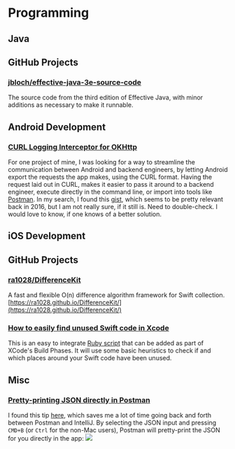 # Programming
## Java
## GitHub Projects
### [jbloch/effective-java-3e-source-code](https://github.com/jbloch/effective-java-3e-source-code)
The source code from the third edition of Effective Java, with minor additions as necessary to make it runnable.

## Android Development
### [CURL Logging Interceptor for OKHttp](https://gist.github.com/jgilfelt/42d1c020cc66d3f0a0d7)
For one project of mine, I was looking for a way to streamline the communication between Android and backend engineers, by letting Android export the requests the app makes, using the CURL format. Having the request laid out in CURL, makes it easier to pass it around to a backend engineer, execute directly in the command line, or import into tools like [Postman](https://www.getpostman.com/). In my search, I found this [gist](https://gist.github.com/jgilfelt/42d1c020cc66d3f0a0d7), which seems to be pretty relevant back in 2016, but I am not really sure, if it still is. Need to double-check. I would love to know, if one knows of a better solution.

## iOS Development
## GitHub Projects
### [ra1028/DifferenceKit](https://github.com/ra1028/DifferenceKit)
A fast and flexible O(n) difference algorithm framework for Swift collection. [https://ra1028.github.io/DifferenceKit/](https://ra1028.github.io/DifferenceKit/)
### [How to easily find unused Swift code in Xcode](https://medium.com/@gabriel_lewis/how-to-easily-find-unused-swift-code-in-xcode-159631961acf)
This is an easy to integrate [Ruby script](https://github.com/PaulTaykalo/swift-scripts/blob/master/unused.rb) that can be added as part of XCode's Build Phases. It will use some basic heuristics to check if and which places around your Swift code have been unused. 

## Misc
### [Pretty-printing JSON directly in Postman](https://github.com/postmanlabs/postman-app-support/issues/2378)
I found this tip [here](https://github.com/postmanlabs/postman-app-support/issues/2378), which saves me a lot of time going back and forth between Postman and IntelliJ. By selecting the JSON input and pressing `CMD+B` (or `Ctrl` for the non-Mac users), Postman will pretty-print the JSON for you directly in the app:
![](https://cloud.githubusercontent.com/assets/5114052/19104739/d71c4f8a-8afb-11e6-9109-98cb9975b898.gif)
